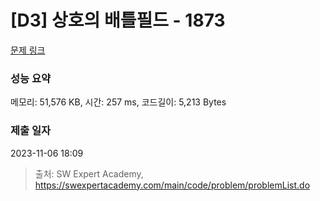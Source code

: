 # [D3] 상호의 배틀필드 - 1873 

[문제 링크](https://swexpertacademy.com/main/code/problem/problemDetail.do?contestProbId=AV5LyE7KD2ADFAXc) 

### 성능 요약

메모리: 51,576 KB, 시간: 257 ms, 코드길이: 5,213 Bytes

### 제출 일자

2023-11-06 18:09



> 출처: SW Expert Academy, https://swexpertacademy.com/main/code/problem/problemList.do